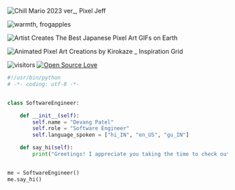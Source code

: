 
![Chill Mario 2023 ver_, Pixel Jeff](https://github.com/Devang-IO/Devang-IO/assets/90950290/59ed4f64-95f4-4054-a8f0-0a95e20d5b89)

![warmth, frogapples](https://github.com/Devang-IO/Devang-IO/assets/90950290/f0d83660-e208-4141-b72e-9395f81f931b)

![Artist Creates The Best Japanese Pixel Art GIFs on Earth](https://github.com/Devang-IO/Devang-IO/assets/90950290/7a439b06-ed71-47db-9a0b-8a3d54e527d9)

![Animated Pixel Art Creations by Kirokaze _ Inspiration Grid](https://github.com/Devang-IO/Devang-IO/assets/90950290/b7454ec7-b5f5-4dcc-9ed0-c74f16a70eda)


![visitors](https://visitor-badge.laobi.icu/badge?page_id=Devang-IO.Devang-IO)
[![Open Source Love](https://badges.frapsoft.com/os/v1/open-source.svg?v=102)](https://github.com/ellerbrock/open-source-badge/)

```python
#!/usr/bin/python
# -*- coding: utf-8 -*-


class SoftwareEngineer:

    def __init__(self):
        self.name = "Devang Patel"
        self.role = "Software Engineer"
        self.language_spoken = ["hi_IN", "en_US", "gu_IN"]

    def say_hi(self):
        print("Greetings! I appreciate you taking the time to check out my work. I hope you find something that sparks your interest.")


me = SoftwareEngineer()
me.say_hi()
```

